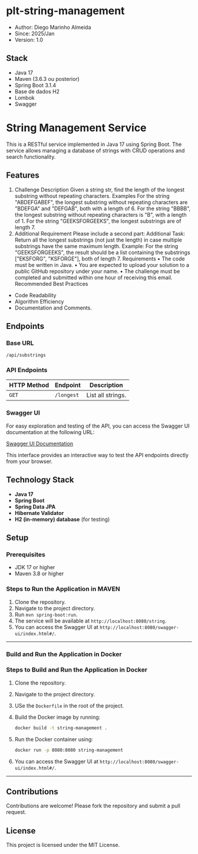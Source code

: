 # plt-string-management

- Author: Diego Marinho Almeida
- Since: 2025/Jan
- Version: 1.0

## Stack
- Java 17
- Maven (3.6.3 ou posterior)
- Spring Boot 3.1.4
- Base de dados H2
- Lombok
- Swagger

# String Management Service

This is a RESTful service implemented in Java 17 using Spring Boot. The service allows managing a database of strings with CRUD operations and search functionality.

## Features

1. Challenge Description
   Given a string str, find the length of the longest substring without repeating characters.
   Examples
   For the string "ABDEFGABEF", the longest substring without repeating characters are "BDEFGA" and "DEFGAB", both with a length of 6.
   For the string "BBBB", the longest substring without repeating characters is "B", with a length of 1.
   For the string "GEEKSFORGEEKS", the longest substrings are of length 7.
2. Additional Requirement
   Please include a second part:
   Additional Task: Return all the longest substrings (not just the length) in case multiple substrings have the same maximum length.
   Example:
   For the string "GEEKSFORGEEKS", the result should be a list containing the substrings ["EKSFORG", "KSFORGE"], both of length 7.
   Requirements
   • The code must be written in Java.
   • You are expected to upload your solution to a public GitHub repository under your name.
   • The challenge must be completed and submitted within one hour of receiving this email.
   Recommended Best Practices
- Code Readability
- Algorithm Efficiency
- Documentation and Comments.

## Endpoints

### Base URL
`/api/substrings`

### API Endpoints
| HTTP Method | Endpoint   | Description       |
|-------------|------------|-------------------|
| `GET`       | `/longest` | List all strings. |

### Swagger UI
For easy exploration and testing of the API, you can access the Swagger UI documentation at the following URL:

[Swagger UI Documentation](http://localhost:8080/swagger-ui/index.html#/)

This interface provides an interactive way to test the API endpoints directly from your browser.

## Technology Stack
- **Java 17**
- **Spring Boot**
- **Spring Data JPA**
- **Hibernate Validator**
- **H2 (in-memory) database** (for testing)

## Setup

### Prerequisites
- JDK 17 or higher
- Maven 3.8 or higher

### Steps to Run the Application in MAVEN
1. Clone the repository.
2. Navigate to the project directory.
3. Run `mvn spring-boot:run`.
4. The service will be available at `http://localhost:8080/string`.
5. You can access the Swagger UI at `http://localhost:8080/swagger-ui/index.html#/`.

---

### Build and Run the Application in Docker

### Steps to Build and Run the Application in Docker

1. Clone the repository.
2. Navigate to the project directory.
3. USe the `Dockerfile` in the root of the project.
4. Build the Docker image by running:

    ```bash
    docker build -t string-management .
    ```

5. Run the Docker container using:

    ```bash
    docker run -p 8080:8080 string-management
    ```

6. You can access the Swagger UI at `http://localhost:8080/swagger-ui/index.html#/`.

---

## Contributions
Contributions are welcome! Please fork the repository and submit a pull request.

## License
This project is licensed under the MIT License.
